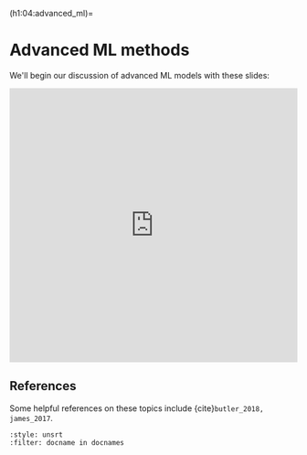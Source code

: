(h1:04:advanced_ml)=
# Advanced ML methods

We'll begin our discussion of advanced ML models with these slides:

<iframe src="https://docs.google.com/presentation/d/e/2PACX-1vSMiHS1hEuN5GxBnCD6F8dUfP1apUhMFJFpV5EVmTeJ73tuXu1EQkjgltz3xzVimVq_YVyBCS6nu_LJ/embed?start=false&loop=false&delayms=3000" frameborder="0" width="100%" height="480" allowfullscreen="true" mozallowfullscreen="true" webkitallowfullscreen="true"></iframe>


## References

Some helpful references on these topics include {cite}`butler_2018, james_2017`.

```{bibliography}
:style: unsrt
:filter: docname in docnames
```

